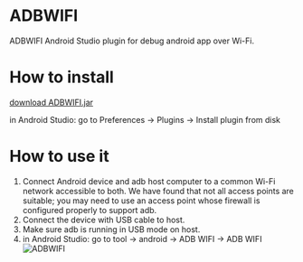 # ADBWIFI
ADBWIFI Android Studio plugin for debug android app over Wi-Fi.

# How to install
[download ADBWIFI.jar](https://github.com/layerlre/ADBWIFI/releases/download/1.0/ADBWIFI.jar)

in Android Studio: go to Preferences → Plugins → Install plugin from disk

# How to use it
1. Connect Android device and adb host computer to a common Wi-Fi network accessible to both. We have found that not all access points are suitable; you may need to use an access point whose firewall is configured properly to support adb.
2. Connect the device with USB cable to host.
3. Make sure adb is running in USB mode on host.
4. in Android Studio: go to tool → android  → ADB WIFI → ADB WIFI
![ADBWIFI](https://github.com/layerlre/ADBWIFI/blob/master/adbwifi.jpg?raw=true)
